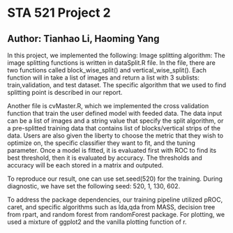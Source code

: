 # STA 521 Project 2
## Author: Tianhao Li, Haoming Yang

In this project, we implemented the following:
Image splitting algorithm: The image splitting functions is written in dataSplit.R file. In the file, there are two functions called block_wise_split() and vertical_wise_split(). Each function will in take a list of images and return a list with 3 sublists: train,validation, and test dataset. The specific algorithm that we used to find splitting point is described in our report.

Another file is cvMaster.R, which we implemented the cross validation function that train the user defined model with feeded data. The data input can be a list of images and a string value that specify the split algorithm, or a pre-splitted training data that contains list of blocks/vertical strips of the data. Users are also given the liberty to choose the metric that they wish to optimize on, the specific classifier they want to fit, and the tuning parameter. Once a model is fitted, it is evaluated first with ROC to find its best threshold, then it is evaluated by accuracy. The thresholds and accuracy will be each stored in a matrix and outputed. 

To reproduce our result, one can use set.seed(520) for the training. During diagnostic, we have set the following seed: 520, 1, 130, 602. 

To address the package dependencies, our training pipeline utilized pROC, caret, and specific algorithms such as lda,qda from MASS, decision tree from rpart, and random forest from randomForest package. For plotting, we used a mixture of ggplot2 and the vanilla plotting function of r. 